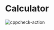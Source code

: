 # Calculator
![cppcheck-action](https://github.com/99002760/Calculator/workflows/cppcheck-action/badge.svg)
